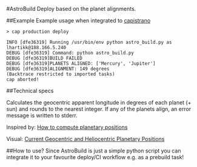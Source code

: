 #AstroBuild
Deploy  based on the planet alignments. 



##Example
Example usage when integrated to [capistrano](https://github.com/capistrano/capistrano)

    > cap production deploy
    
    INFO [dfe36319] Running /usr/bin/env python astro_build.py as lhartikk@188.166.5.240
    DEBUG [dfe36319] Command: python astro_build.py
    DEBUG [dfe36319]BUILD FAILED
    DEBUG [dfe36319]PLANETS ALIGNED: ['Mercury', 'Jupiter']
    DEBUG [dfe36319]ALIGNMENT: 149 degrees
    (Backtrace restricted to imported tasks)
    cap aborted!
    

##Technical specs

Calculates the geocentric apparent
longitude in degrees of each planet (+ sun) and rounds to the nearest integer. If any of the planets align, an error message is written to stderr.

Inspired by:
[How to compute planetary positions](http://www.stjarnhimlen.se/comp/ppcomp.html)


Visual: [Current Geocentric and Heliocentric
Planetary Positions](http://www.planetary-aspects.com/curr_asp/curr_posns.php)

##How to use?
Since AstroBuild is just a simple python script you can integrate it to your favourite deploy/CI workflow e.g. as a prebuild task!
